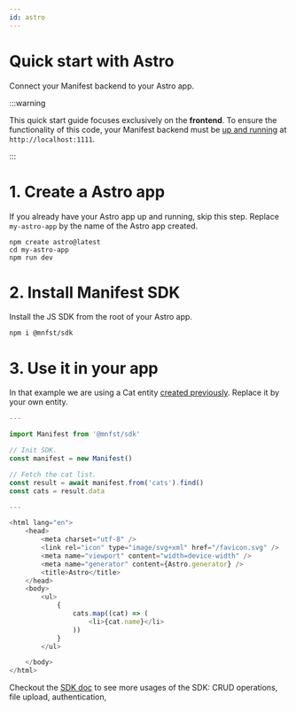 ```yaml
---
id: astro
---
```


# Quick start with Astro

Connect your Manifest backend to your Astro app.

:::warning

This quick start guide focuses exclusively on the **frontend**. To ensure the functionality of this code, your Manifest backend must be [up and running](install.md) at `http://localhost:1111`.

:::

# 1. Create a Astro app

If you already have your Astro app up and running, skip this step. Replace `my-astro-app` by the name of the Astro app created.

```
npm create astro@latest
cd my-astro-app
npm run dev
```

# 2. Install Manifest SDK

Install the JS SDK from the root of your Astro app.

```
npm i @mnfst/sdk
```

# 3. Use it in your app

In that example we are using a Cat entity [created previously](entities.md). Replace it by your own entity.

```js
---

import Manifest from '@mnfst/sdk'

// Init SDK.
const manifest = new Manifest()

// Fetch the cat list.
const result = await manifest.from('cats').find()
const cats = result.data

---

<html lang="en">
	<head>
		<meta charset="utf-8" />
		<link rel="icon" type="image/svg+xml" href="/favicon.svg" />
		<meta name="viewport" content="width=device-width" />
		<meta name="generator" content={Astro.generator} />
		<title>Astro</title>
	</head>
	<body>
		<ul>
			{
				cats.map((cat) => (
					<li>{cat.name}</li>
				))
			}
		</ul>

	</body>
</html>
```

Checkout the [SDK doc](javascript-sdk.md) to see more usages of the SDK: CRUD operations, file upload, authentication,
